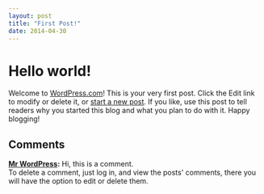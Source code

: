 ```yaml
---
layout: post
title: "First Post!"
date: 2014-04-30
---
```


# Hello world!

Welcome to [WordPress.com](https://wordpress.com/)! This is your very first post. Click the Edit link to modify or delete it, or [start a new post](/wp-admin/post-new.php). If you like, use this post to tell readers why you started this blog and what you plan to do with it. Happy blogging!

## Comments

**[Mr WordPress](#1 "2012-06-20 09:25:06"):** Hi, this is a comment.  
To delete a comment, just log in, and view the posts' comments, there you will have the option to edit or delete them.
